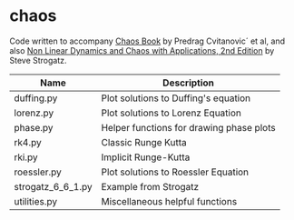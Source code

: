 # chaos

Code written to accompany [Chaos Book](http://chaosbook.org/) by Predrag Cvitanovic´ et al, and also
[Non Linear Dynamics and Chaos with Applications, 2nd Edition](http://www.stevenstrogatz.com/books/nonlinear-dynamics-and-chaos-with-applications-to-physics-biology-chemistry-and-engineering)
by Steve Strogatz.

| Name | Description |
| -------------------------- | ------------------------------------------------| 
| duffing.py  | Plot solutions to Duffing's equation |
| lorenz.py   | Plot solutions to Lorenz Equation |
| phase.py    | Helper functions for drawing phase plots |
| rk4.py      | Classic Runge Kutta |
| rki.py      | Implicit Runge-Kutta |
| roessler.py | Plot solutions to Roessler Equation |
| strogatz_6_6_1.py | Example from Strogatz |
| utilities.py | Miscellaneous helpful functions |
